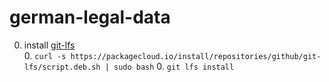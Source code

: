 # german-legal-data
0. install [git-lfs](https://git-lfs.github.com/)  
    0. `curl -s https://packagecloud.io/install/repositories/github/git-lfs/script.deb.sh | sudo bash`
    0. `git lfs install`
    